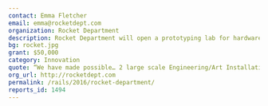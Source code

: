 ```yaml
---
contact: Emma Fletcher
email: emma@rocketdept.com
organization: Rocket Department
description: Rocket Department will open a prototyping lab for hardware and manufacturing where entrepreneurs can validate and build their business ideas.
bg: rocket.jpg
grant: $50,000
category: Innovation
quote: “We have made possible… 2 large scale Engineering/Art Installations, 156 3D Printed Samples & Prototypes… and 1,027 units shipped from our [Sacramento-based] office.”
org_url: http://rocketdept.com
permalink: /rails/2016/rocket-department/
reports_id: 1494
---
```

